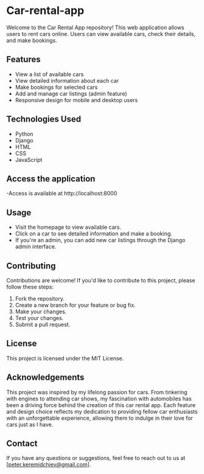 # Car-rental-app
 
Welcome to the Car Rental App repository! This web application allows users to rent cars online. Users can view available cars, check their details, and make bookings.

## Features

- View a list of available cars
- View detailed information about each car
- Make bookings for selected cars
- Add and manage car listings (admin feature)
- Responsive design for mobile and desktop users

## Technologies Used

- Python
- Django
- HTML
- CSS
- JavaScript

## Access the application

-Access is available at http://localhost:8000

## Usage

- Visit the homepage to view available cars.
- Click on a car to see detailed information and make a booking.
- If you're an admin, you can add new car listings through the Django admin interface.

## Contributing

Contributions are welcome! If you'd like to contribute to this project, please follow these steps:

1. Fork the repository.
2. Create a new branch for your feature or bug fix.
3. Make your changes.
4. Test your changes.
5. Submit a pull request.

## License

This project is licensed under the MIT License.

## Acknowledgements

This project was inspired by my lifelong passion for cars. From tinkering with engines to attending car shows, my fascination with automobiles has been a driving force behind the creation of this car rental app. Each feature and design choice reflects my dedication to providing fellow car enthusiasts with an unforgettable experience, allowing them to indulge in their love for cars just as I have. 

## Contact

If you have any questions or suggestions, feel free to reach out to us at [peter.keremidchiev@gmail.com].

